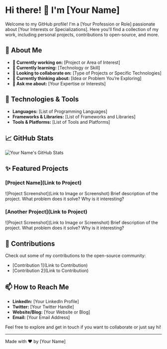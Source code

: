 # Hi there! 👋 I'm [Your Name] 

Welcome to my GitHub profile! I'm a [Your Profession or Role] passionate about [Your Interests or Specializations]. Here you'll find a collection of my work, including personal projects, contributions to open-source, and more. 

## 🚀 About Me
- **🔭 Currently working on:** [Project or Area of Interest]
- **🌱 Currently learning:** [Technology or Skill]
- **👯 Looking to collaborate on:** [Type of Projects or Specific Technologies]
- **🤔 Currently thinking about:** [Idea or Problem You’re Exploring]
- **💬 Ask me about:** [Your Expertise or Interests]

## 🔧 Technologies & Tools
- **Languages:** [List of Programming Languages]
- **Frameworks & Libraries:** [List of Frameworks and Libraries]
- **Tools & Platforms:** [List of Tools and Platforms]

## 📈 GitHub Stats
![Your Name's GitHub Stats](https://github-readme-stats.vercel.app/api?username=yourusername&show_icons=true&hide_title=true&count_private=true&hide=prs&theme=radical)

## ✨ Featured Projects
### [Project Name](Link to Project)
![Project Screenshot](Link to Image or Screenshot)
Brief description of the project. What problem does it solve? Why is it interesting?

### [Another Project](Link to Project)
![Project Screenshot](Link to Image or Screenshot)
Brief description of the project. What problem does it solve? Why is it interesting?

## 🌟 Contributions
Check out some of my contributions to the open-source community:
- [Contribution 1](Link to Contribution)
- [Contribution 2](Link to Contribution)

## 📫 How to Reach Me
- **LinkedIn:** [Your LinkedIn Profile]
- **Twitter:** [Your Twitter Handle]
- **Website/Blog:** [Your Website or Blog]
- **Email:** [Your Email Address]

Feel free to explore and get in touch if you want to collaborate or just say hi!

---

Made with ❤️ by [Your Name]
